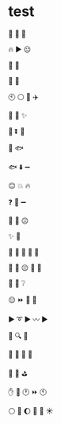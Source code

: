 test
====

:eyes: :walking: :evergreen_tree: 

:fire: :arrow_forward: :neutral_face:

:hocho: :round_pushpin:

:fishing_pole_and_fish: :strawberry:

:clock10: :white_circle: :honeybee: :airplane:

:honeybee: :star2: :sparkles:

 :strawberry: :arrow_double_down: :ocean:

:fishing_pole_and_fish: :fish:

:fish: :arrow_down: :heavy_minus_sign:

:neutral_face: :collision: :fire:

:question: :dash: :heavy_minus_sign:

:bust_in_silhouette: :raised_hands: :neutral_face:

:sparkles: :woman:

:apple: :hibiscus: :woman: :hibiscus: :apple:

:woman: :raised_hands: :neutral_face: :woman: :runner:

:woman: :bust_in_silhouette: :grey_question:

:neutral_face: :fast_forward: :older_man: :walking:

:arrow_forward: :curly_loop: :arrow_forward: :wavy_dash: :arrow_forward:

:older_man: :mag:  :woman:

:older_man: :lips: :woman: :couple:

:couple: :walking: :golf:

:raised_hand: :strawberry: :clock1: :fast_forward: :clock11:

:white_circle: :apple:  :moon:
:large_orange_diamond: :apple:  :sunny:
